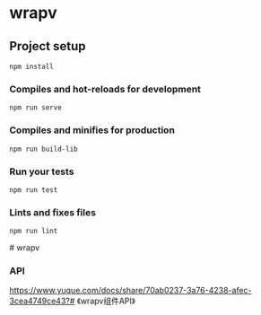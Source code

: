 # wrapv

## Project setup
```
npm install
```

### Compiles and hot-reloads for development
```
npm run serve
```

### Compiles and minifies for production
```
npm run build-lib
```

### Run your tests
```
npm run test
```

### Lints and fixes files
```
npm run lint
```
#   w r a p v 
 
 
### API
https://www.yuque.com/docs/share/70ab0237-3a76-4238-afec-3cea4749ce43?# 《wrapv组件API》